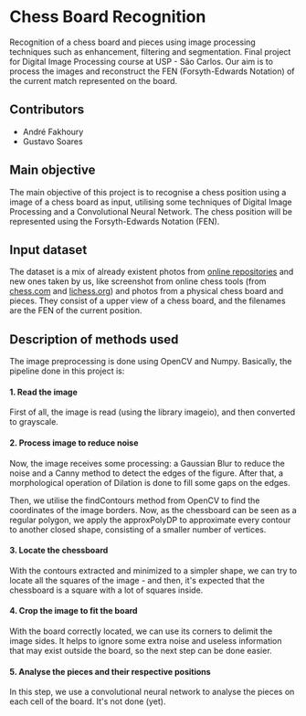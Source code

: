 # Chess Board Recognition

Recognition of a chess board and pieces using image processing techniques such as enhancement, filtering and segmentation. Final project for Digital Image Processing course at USP - São Carlos. Our aim is to process the images and reconstruct the FEN (Forsyth-Edwards Notation) of the current match represented on the board.

## Contributors

- André Fakhoury
- Gustavo Soares

## Main objective

The main objective of this project is to recognise a chess position using a image of a chess board as input, utilising some techniques of Digital Image Processing and a Convolutional Neural Network. The chess position will be represented using the Forsyth-Edwards Notation (FEN).

## Input dataset

The dataset is a mix of already existent photos from [online repositories](github.com/samryan18/chess-dataset) and new ones taken by us, like screenshot from online chess tools (from [chess.com](chess.com) and [lichess.org](lichess.org)) and photos from a physical chess board and pieces. They consist of a upper view of a chess board, and the filenames are the FEN of the current position.

## Description of methods used

The image preprocessing is done using OpenCV and Numpy. Basically, the pipeline done in this project is:

#### 1. Read the image
First of all, the image is read (using the library imageio), and then converted to grayscale.

#### 2. Process image to reduce noise
Now, the image receives some processing: a Gaussian Blur to reduce the noise and a Canny method to detect the edges of the figure. After that, a morphological operation of Dilation is done to fill some gaps on the edges.

Then, we utilise the findContours method from OpenCV to find the coordinates of the image borders. Now, as the chessboard can be seen as a regular polygon, we apply the approxPolyDP to approximate every contour to another closed shape, consisting of a smaller number of vertices.

#### 3. Locate the chessboard
With the contours extracted and minimized to a simpler shape, we can try to locate all the squares of the image - and then, it's expected that the chessboard is a square with a lot of squares inside.

#### 4. Crop the image to fit the board
With the board correctly located, we can use its corners to delimit the image sides. It helps to ignore some extra noise and useless information that may exist outside the board, so the next step can be done easier.

#### 5. Analyse the pieces and their respective positions
In this step, we use a convolutional neural network to analyse the pieces on each cell of the board. It's not done (yet).

